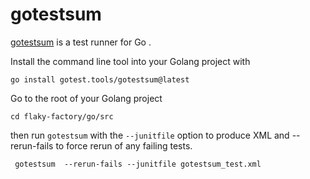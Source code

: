 # gotestsum

[gotestsum](https://github.com/gotestyourself/gotestsum) is a test runner for Go .

Install the command line tool into your Golang project with

```shell
go install gotest.tools/gotestsum@latest
```

Go to the root of your Golang project

```shell
cd flaky-factory/go/src
```

then run `gotestsum` with the `--junitfile` option to produce XML and --rerun-fails to force rerun
of any failing tests.

```shell
 gotestsum  --rerun-fails --junitfile gotestsum_test.xml
```
